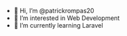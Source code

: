 - 👋 Hi, I’m @patrickrompas20
- 👀 I’m interested in Web Development 
- 🌱 I’m currently learning Laravel

<!---
patrickrompas20/patrickrompas20 is a ✨ special ✨ repository because its `README.md` (this file) appears on your GitHub profile.
You can click the Preview link to take a look at your changes.
--->
